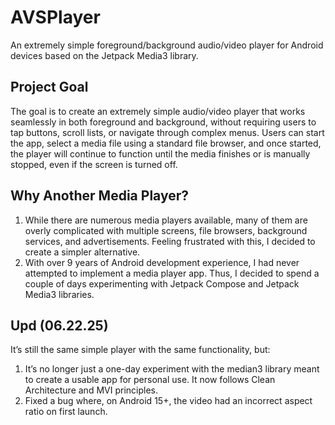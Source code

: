 # AVSPlayer
An extremely simple foreground/background audio/video player for Android devices based on the Jetpack Media3 library.

## Project Goal
The goal is to create an extremely simple audio/video player that works seamlessly in both foreground and background, without requiring users to tap buttons, scroll lists, or navigate through complex menus. Users can start the app, select a media file using a standard file browser, and once started, the player will continue to function until the media finishes or is manually stopped, even if the screen is turned off.

## Why Another Media Player?
1. While there are numerous media players available, many of them are overly complicated with multiple screens, file browsers, background services, and advertisements. Feeling frustrated with this, I decided to create a simpler alternative.
2. With over 9 years of Android development experience, I had never attempted to implement a media player app. Thus, I decided to spend a couple of days experimenting with Jetpack Compose and Jetpack Media3 libraries.

## Upd (06.22.25)
It’s still the same simple player with the same functionality, but:
1. It’s no longer just a one-day experiment with the median3 library meant to create a usable app for personal use. It now follows Clean Architecture and MVI principles.
2. Fixed a bug where, on Android 15+, the video had an incorrect aspect ratio on first launch.
